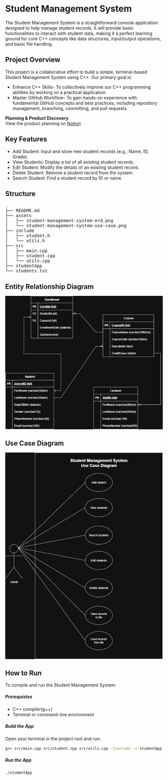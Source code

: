 # Student Management System

The Student Management System is a straightforward console application designed to help manage student records. It will provide basic functionalities to interact with student data, making it a perfect learning ground for core C++ concepts like data structures, input/output operations, and basic file handling.

## Project Overview

This project is a collaborative effort to build a simple, terminal-based Student Management System using C++. Our primary goal is:
- Enhance C++ Skills- To collectively improve our C++ programming abilities by working on a practical application.
- Master GitHub Workflow- To gain hands-on experience with fundamental GitHub concepts and best practices, including repository management, branching, committing, and pull requests.

**Planning & Product Discovery**  
View the product planning on [Notion](https://www.notion.so/Student-Management-System-Project-Plan-227f3dd7182f804d9bf1fcc0ae754833?source=copy_link)

## Key Features

- Add Student: Input and store new student records (e.g., Name, ID, Grade).
- View Students: Display a list of all existing student records.
- Edit Student: Modify the details of an existing student record.
- Delete Student: Remove a student record from the system.
- Search Student: Find a student record by ID or name.

## Structure

<pre lang="bash">
.
├── README.md
├── assets
│   ├── student-management-system-erd.png
│   └── student-management-system-use-case.png
├── include
│   ├── student.h
│   └── utils.h
├── src
│   ├── main.cpp
│   ├── student.cpp
│   └── utils.cpp
├── studentApp
└── students.txt
</pre>

## Entity Relationship Diagram

![ERD Diagram](assets/student-management-system-erd.png)

## Use Case Diagram

![ERD Diagram](assets/student-management-system-use-case.png)

## How to Run

To compile and run the Student Management System:
##### Prerequistes
- C++ compiler(g++)
- Terminal or command-line environment
##### Build the App
Open your terminal in the project root and run:
```bash
g++ src/main.cpp src/student.cpp src/utils.cpp -Iinclude -o studentApp
```
##### Run the App
```bash
./studentApp
